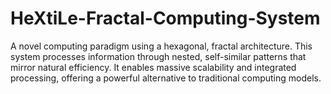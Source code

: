 # HeXtiLe-Fractal-Computing-System
A novel computing paradigm using a hexagonal, fractal architecture. This system processes information through nested, self-similar patterns that mirror natural efficiency. It enables massive scalability and integrated processing, offering a powerful alternative to traditional computing models.
